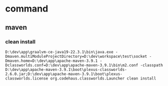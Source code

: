 # command
## maven
### clean install
`D:\dev\app\graalvm-ce-java19-22.3.1\bin\java.exe -Dmaven.multiModuleProjectDirectory=D:\dev\workspace\test\socket -Dmaven.home=D:\dev\app\apache-maven-3.9.1 -Dclassworlds.conf=D:\dev\app\apache-maven-3.9.1\bin\m2.conf -classpath D:\dev\app\apache-maven-3.9.1\boot\plexus-classworlds-2.6.0.jar;D:\dev\app\apache-maven-3.9.1\boot\plexus-classworlds.license org.codehaus.classworlds.Launcher clean install`
